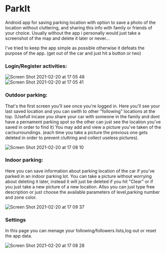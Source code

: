 # ParkIt

Android app for saving parking location with option to save a photo of the location without cluttering, and sharing this info with family or friends of your choice.
Usually without the app i personally would just take a screenshot of the map and delete it later or never...

I've tried to keep the app simple as possible otherwise it defeats the purpose of the app. (get out of the car and just hit a button or two)

### Login/Register activities:

![Screen Shot 2021-02-20 at 17 05 48](https://user-images.githubusercontent.com/49271686/108600127-ea20a600-739d-11eb-805c-00556e18400c.png) ![Screen Shot 2021-02-20 at 17 05 41](https://user-images.githubusercontent.com/49271686/108600129-eb51d300-739d-11eb-9b39-1f7567c3b607.png)

### Outdoor parking:
That's the first screen you'll see once you're logged in.
Here you'll see your last saved location and you can swith to other "following" locations at the top.
(Usefull incase you share your car with someone in the family and dont have a pernament parking spot so the other can just see the location you've saved in order to find it)
You may add and view a picture you've taken of the car/surroundings. (each time you take a picture the previous one gets deleted in order to prevent cluttring and collect useless pictures).

![Screen Shot 2021-02-20 at 17 08 10](https://user-images.githubusercontent.com/49271686/108600280-fb1de700-739e-11eb-87e2-df504d34a953.png)

### Indoor parking:
Here you can save information about parking location of the car if you've parked in an indoor parking lot.
You can take a picture without worrying about deleting it later, instead it will just be deleted if you hit "Clear" or if you just take a new picture of a new location.
Allso you can just type free description or just choose the available parameters of level,parking number and zone color.

![Screen Shot 2021-02-20 at 17 09 37](https://user-images.githubusercontent.com/49271686/108600363-91520d00-739f-11eb-9343-b14bf28ee3e1.png)

### Settings
In this page you can menage your following/followers lists,log out or reset the app data.

![Screen Shot 2021-02-20 at 17 08 28](https://user-images.githubusercontent.com/49271686/108600404-cd856d80-739f-11eb-8d66-19c87b06a2d4.png)

